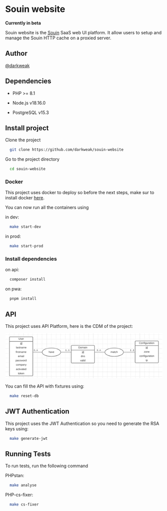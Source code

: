 
# Souin website

**Currently in beta**

Souin website is the [Souin](https://github.com/darkweak/souin) SaaS web UI platform. It allow users to setup and manage the Souin HTTP cache on a proxied server.


## Author
[@darkweak](https://github.com/darkweak)


## Dependencies

* PHP >= 8.1

* Node.js v18.16.0

* PostgreSQL v15.3


## Install project

Clone the project

```bash
  git clone https://github.com/darkweak/souin-website
```

Go to the project directory

```bash
  cd souin-website
```

### Docker

This project uses docker to deploy so before the next steps, make sur to install docker [here](https://docs.docker.com/engine/install/).

You can now run all the containers using

in dev:
```bash
  make start-dev
```

in prod:
```bash
  make start-prod
```

### Install dependencies

on api:
```bash
  composer install
```

on pwa:
```bash
  pnpm install
```

## API

This project uses API Platform, here is the CDM of the project:

![CDM](https://github.com/darkweak/souin-website/blob/main/docs/cdm.png)

You can fill the API with fixtures using:

```bash
  make reset-db
```

## JWT Authentication

This project uses the JWT Authentication so you need to generate the RSA keys using:

```bash
  make generate-jwt
```

## Running Tests

To run tests, run the following command

PHPstan:
```bash
  make analyse
```

PHP-cs-fixer:
```bash
  make cs-fixer
```
